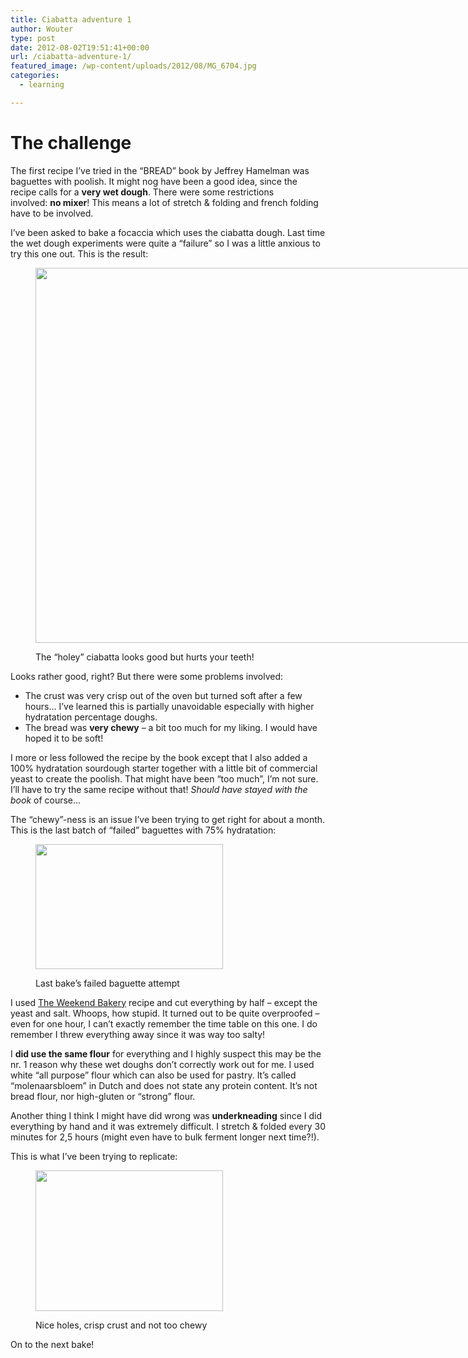 ```yaml
---
title: Ciabatta adventure 1
author: Wouter
type: post
date: 2012-08-02T19:51:41+00:00
url: /ciabatta-adventure-1/
featured_image: /wp-content/uploads/2012/08/MG_6704.jpg
categories:
  - learning

---
```

# The challenge

The first recipe I&#8217;ve tried in the &#8220;BREAD&#8221; book by Jeffrey Hamelman was baguettes with poolish. It might nog have been a good idea, since the recipe calls for a **very wet dough**. There were some restrictions involved: **no mixer**! This means a lot of stretch & folding and french folding have to be involved.
  
I&#8217;ve been asked to bake a focaccia which uses the ciabatta dough. Last time the wet dough experiments were quite a &#8220;failure&#8221; so I was a little anxious to try this one out. This is the result:<figure id="attachment_365" style="width: 800px" class="wp-caption aligncenter">

[<img class=" wp-image-365" title="_MG_6704" src="https://redzuurdesem.be/wp-content/uploads/2012/08/MG_6704.jpg" alt="" width="800" height="600" />][1]<figcaption class="wp-caption-text">The &#8220;holey&#8221; ciabatta looks good but hurts your teeth!</figcaption></figure> 

Looks rather good, right? But there were some problems involved:

  * The crust was very crisp out of the oven but turned soft after a few hours&#8230; I&#8217;ve learned this is partially unavoidable especially with higher hydratation percentage doughs.
  * The bread was **very chewy** &#8211; a bit too much for my liking. I would have hoped it to be soft!

I more or less followed the recipe by the book except that I also added a 100% hydratation sourdough starter together with a little bit of commercial yeast to create the poolish. That might have been &#8220;too much&#8221;, I&#8217;m not sure. I&#8217;ll have to try the same recipe without that! _Should have stayed with the book_ of course&#8230;

The &#8220;chewy&#8221;-ness is an issue I&#8217;ve been trying to get right for about a month. This is the last batch of &#8220;failed&#8221; baguettes with 75% hydratation:<figure id="attachment_367" style="width: 300px" class="wp-caption aligncenter">

[<img class="size-medium wp-image-367" title="2012-07-15 08.24.29" src="https://redzuurdesem.be/wp-content/uploads/2012/08/2012-07-15-08.24.29-300x200.jpg" alt="" width="300" height="200" srcset="https://redzuurdesem.be/wp-content/uploads/2012/08/2012-07-15-08.24.29-300x200.jpg 300w, https://redzuurdesem.be/wp-content/uploads/2012/08/2012-07-15-08.24.29-700x466.jpg 700w, https://redzuurdesem.be/wp-content/uploads/2012/08/2012-07-15-08.24.29.jpg 1024w" sizes="(max-width: 300px) 100vw, 300px" />][2]<figcaption class="wp-caption-text">Last bake&#8217;s failed baguette attempt</figcaption></figure> 

I used [The Weekend Bakery][3] recipe and cut everything by half &#8211; except the yeast and salt. Whoops, how stupid. It turned out to be quite overproofed &#8211; even for one hour, I can&#8217;t exactly remember the time table on this one. I do remember I threw everything away since it was way too salty!

I **did use the same flour** for everything and I highly suspect this may be the nr. 1 reason why these wet doughs don&#8217;t correctly work out for me. I used white &#8220;all purpose&#8221; flour which can also be used for pastry. It&#8217;s called &#8220;molenaarsbloem&#8221; in Dutch and does not state any protein content. It&#8217;s not bread flour, nor high-gluten or &#8220;strong&#8221; flour.

Another thing I think I might have did wrong was **underkneading** since I did everything by hand and it was extremely difficult. I stretch & folded every 30 minutes for 2,5 hours (might even have to bulk ferment longer next time?!).

This is what I&#8217;ve been trying to replicate:<figure id="attachment_370" style="width: 300px" class="wp-caption aligncenter">

[<img class="size-medium wp-image-370" title="brood_lasigale" src="https://redzuurdesem.be/wp-content/uploads/2012/08/brood_lasigale-300x225.jpg" alt="" width="300" height="225" srcset="https://redzuurdesem.be/wp-content/uploads/2012/08/brood_lasigale-300x225.jpg 300w, https://redzuurdesem.be/wp-content/uploads/2012/08/brood_lasigale-1024x768.jpg 1024w, https://redzuurdesem.be/wp-content/uploads/2012/08/brood_lasigale-700x525.jpg 700w" sizes="(max-width: 300px) 100vw, 300px" />][4]<figcaption class="wp-caption-text">Nice holes, crisp crust and not too chewy</figcaption></figure> 

On to the next bake!

 [1]: https://redzuurdesem.be/wp-content/uploads/2012/08/MG_6704.jpg
 [2]: https://redzuurdesem.be/wp-content/uploads/2012/08/2012-07-15-08.24.29.jpg
 [3]: http://www.weekendbakery.com/posts/our-easy-french-baguette-recipe/
 [4]: https://redzuurdesem.be/wp-content/uploads/2012/08/brood_lasigale.jpg